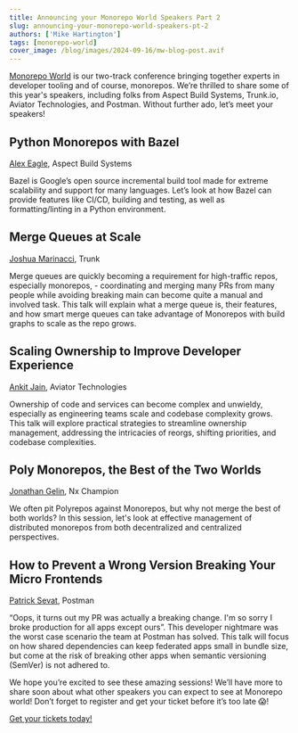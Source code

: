 ```yaml
---
title: Announcing your Monorepo World Speakers Part 2
slug: announcing-your-monorepo-world-speakers-pt-2
authors: ['Mike Hartington']
tags: [monorepo-world]
cover_image: /blog/images/2024-09-16/mw-blog-post.avif
---
```


[Monorepo World](https://monorepo.world) is our two-track conference bringing together experts in developer tooling and of course, monorepos. We’re thrilled to share some of this year's speakers, including folks from Aspect Build Systems, Trunk.io, Aviator Technologies, and Postman. Without further ado, let’s meet your speakers!

## Python Monorepos with Bazel

[Alex Eagle](https://x.com/Jakeherringbone), Aspect Build Systems

Bazel is Google’s open source incremental build tool made for extreme scalability and support for many languages. Let’s look at how Bazel can provide features like CI/CD, building and testing, as well as formatting/linting in a Python environment.

## Merge Queues at Scale

[Joshua Marinacci](https://x.com/joshmarinacci), Trunk

Merge queues are quickly becoming a requirement for high-traffic repos, especially monorepos, - coordinating and merging many PRs from many people while avoiding breaking main can become quite a manual and involved task. This talk will explain what a merge queue is, their features, and how smart merge queues can take advantage of Monorepos with build graphs to scale as the repo grows.

## Scaling Ownership to Improve Developer Experience

[Ankit Jain](https://x.com/ankitxg), Aviator Technologies

Ownership of code and services can become complex and unwieldy, especially as engineering teams scale and codebase complexity grows. This talk will explore practical strategies to streamline ownership management, addressing the intricacies of reorgs, shifting priorities, and codebase complexities.

## Poly Monorepos, the Best of the Two Worlds

[Jonathan Gelin](https://x.com/jonathan_gelin), Nx Champion

We often pit Polyrepos against Monorepos, but why not merge the best of both worlds? In this session, let's look at effective management of distributed monorepos from both decentralized and centralized perspectives.

## How to Prevent a Wrong Version Breaking Your Micro Frontends

[Patrick Sevat](https://x.com/_Sevat), Postman

“Oops, it turns out my PR was actually a breaking change. I'm so sorry I broke production for all apps except ours”. This developer nightmare was the worst case scenario the team at Postman has solved. This talk will focus on how shared dependencies can keep federated apps small in bundle size, but come at the risk of breaking other apps when semantic versioning (SemVer) is not adhered to.

We hope you’re excited to see these amazing sessions! We’ll have more to share soon about what other speakers you can expect to see at Monorepo world! Don’t forget to register and get your ticket before it’s too late 😱!

[Get your tickets today!](https://bit.ly/3YZcb5r)
